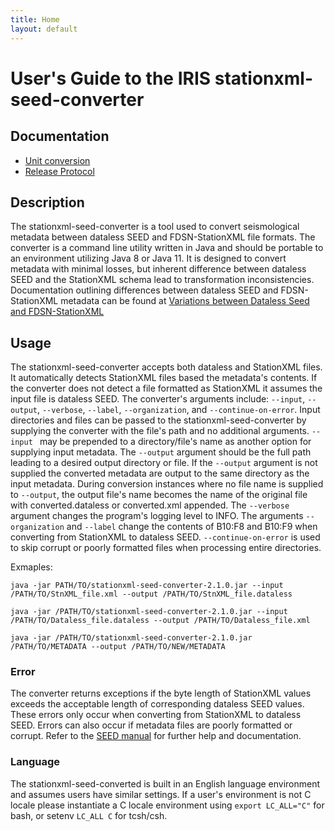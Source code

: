 ```yaml
---
title: Home
layout: default
---
```


# User's Guide to the IRIS stationxml-seed-converter

## Documentation
* [Unit conversion](units.md)
* [Release Protocol](release.md)

## Description

The stationxml-seed-converter is a tool used to convert seismological metadata between dataless SEED and FDSN-StationXML file formats. The converter is a command line utility written in Java and should be portable to an environment utilizing Java 8 or Java 11. It is designed to convert metadata with minimal losses, but inherent difference between dataless SEED and the StationXML schema lead to transformation inconsistencies. Documentation outlining differences between dataless SEED and FDSN-StationXML metadata can be found at [Variations between Dataless Seed and FDSN-StationXML](http://www.fdsn.org/xml/station/Variations-FDSNSXML-SEED.txt)   

## Usage

The stationxml-seed-converter accepts both dataless and StationXML files. It automatically detects StationXML files based the metadata's contents. If the converter does not detect a file formatted as StationXML it assumes the input file is dataless SEED. The converter's arguments include: `--input`, `--output`, `--verbose`, `--label`, `--organization`, and `--continue-on-error`. Input directories and files can be passed to the stationxml-seed-converter by supplying the converter with the file's path and no additional arguments. `--input ` may be prepended to a directory/file's name as another option for supplying input metadata. The `--output` argument should be the full path leading to a desired output directory or file. If the `--output` argument is not supplied the converted metadata are output to the same directory as the input metadata. During conversion instances where no file name is supplied to `--output`, the output file's name becomes the name of the original file with converted.dataless or converted.xml appended. The `--verbose` argument changes the program's logging level to INFO. The arguments `--organization` and `--label`  change the contents of B10:F8 and B10:F9 when converting from StationXML to dataless SEED.
`--continue-on-error` is used to skip corrupt or poorly formatted files when processing entire directories.

Exmaples:

  `java -jar PATH/TO/stationxml-seed-converter-2.1.0.jar --input /PATH/TO/StnXML_file.xml --output /PATH/TO/StnXML_file.dataless`

  `java -jar /PATH/TO/stationxml-seed-converter-2.1.0.jar --input /PATH/TO/Dataless_file.dataless --output /PATH/TO/Dataless_file.xml`
 
  `java -jar /PATH/TO/stationxml-seed-converter-2.1.0.jar /PATH/TO/METADATA --output /PATH/TO/NEW/METADATA`

### Error

The converter returns exceptions if the byte length of StationXML values exceeds the acceptable length of corresponding  dataless SEED values. These errors only occur when converting from StationXML to dataless SEED. Errors can also occur if metadata files are poorly formatted or corrupt. Refer to the [SEED manual](https://www.fdsn.org/seed_manual/SEEDManual_V2.4.pdf) for further help and documentation. 

### Language 

The stationxml-seed-converted is built in an English language environment and assumes users have similar settings. If a user's environment is not C locale please instantiate a C locale environment using `export LC_ALL="C"` for bash, or setenv `LC_ALL C` for tcsh/csh.
